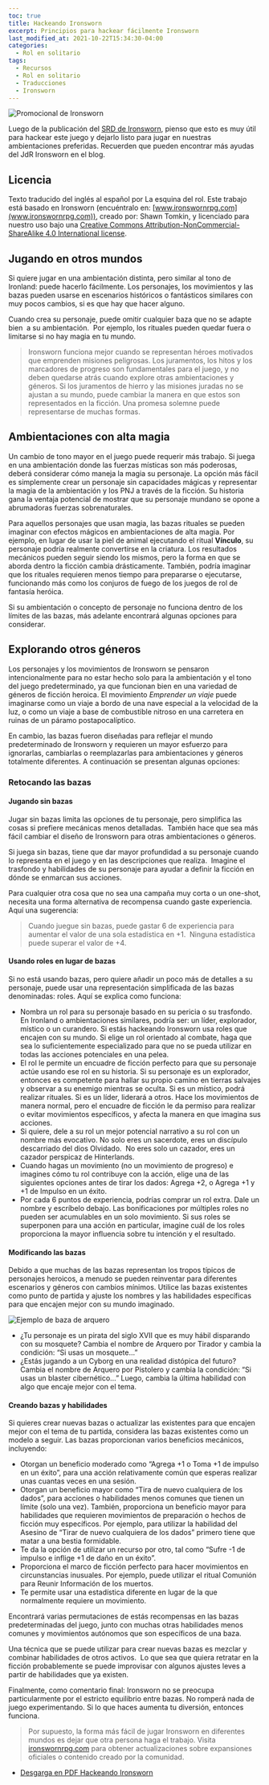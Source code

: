 ```yaml
---
toc: true
title: Hackeando Ironsworn
excerpt: Principios para hackear fácilmente Ironsworn
last_modified_at: 2021-10-22T15:34:30-04:00
categories:
  - Rol en solitario
tags:
  - Recursos
  - Rol en solitario
  - Traducciones
  - Ironsworn
---
```


![Promocional de Ironsworn](https://laesquinadelrol.files.wordpress.com/2021/10/ironsworn-en-espanol-2.png)

Luego de la publicación del [SRD de Ironsworn](https://laesquinadelrol.com/rol%20en%20solitario/ironsworn-srd/), pienso que esto es muy útil  para hackear este juego y dejarlo listo para jugar en nuestras ambientaciones preferidas. Recuerden que pueden encontrar más ayudas del JdR Ironsworn en el blog.

## Licencia

Texto traducido del inglés al español por La esquina del rol. Este trabajo está basado en Ironsworn (encuéntralo en: [www.ironswornrpg.com](www.ironswornrpg.com)), creado por: Shawn Tomkin, y licenciado para nuestro uso bajo una [Creative Commons Attribution-NonCommercial-ShareAlike 4.0 International license](https://creativecommons.org/licenses/by-nc-sa/4.0/deed.es_ES).

## Jugando en otros mundos

Si quiere jugar en una ambientación distinta, pero similar al tono de Ironland: puede hacerlo fácilmente. Los personajes, los movimientos y las bazas pueden usarse en escenarios históricos o fantásticos similares con muy pocos cambios, si es que hay que hacer alguno. 

Cuando crea su personaje, puede omitir cualquier baza que no se adapte bien  a su ambientación.  Por ejemplo, los rituales pueden quedar fuera o limitarse si no hay magia en tu mundo.

> Ironsworn funciona mejor cuando se representan héroes motivados que emprenden misiones peligrosas. Los juramentos, los hitos y los marcadores de progreso son fundamentales para el juego, y no deben quedarse atrás cuando explore otras ambientaciones y géneros. Si los juramentos de hierro y las misiones juradas no se ajustan a su mundo, puede cambiar la manera en que estos son representados en la ficción. Una promesa solemne puede representarse de muchas formas.

## Ambientaciones con alta magia

Un cambio de tono mayor en el juego puede requerir más trabajo. Si juega en una ambientación donde las fuerzas místicas son más poderosas, deberá considerar cómo maneja la magia su personaje. La opción más fácil es simplemente crear un personaje sin capacidades mágicas y representar la magia de la ambientación y los PNJ a través de la ficción. Su historia gana la ventaja potencial de mostrar que su personaje mundano se opone a abrumadoras fuerzas sobrenaturales. 

Para aquellos personajes que usan magia, las bazas rituales se pueden imaginar con efectos mágicos en ambientaciones de alta magia. Por ejemplo, en lugar de usar la piel de animal ejecutando el ritual **Vínculo**, su personaje podría realmente convertirse en la criatura. Los resultados mecánicos pueden seguir siendo los mismos, pero la forma en que se aborda dentro la ficción cambia drásticamente. También, podría imaginar que los rituales requieren menos tiempo para prepararse o ejecutarse, funcionando más como los conjuros de fuego de los juegos de rol de fantasía heróica. 

Si su ambientación o concepto de personaje no funciona dentro de los límites de las bazas, más adelante encontrará algunas opciones para considerar.

## Explorando otros géneros

Los personajes y los movimientos de Ironsworn se pensaron intencionalmente para no estar hecho solo para la ambientación y el tono del juego predeterminado, ya que funcionan bien en una variedad de géneros de ficción heroica. El movimiento *Emprender un viaje* puede imaginarse como un viaje a bordo de una nave especial a la velocidad de la luz, o como un viaje a base de combustible nitroso en una carretera en ruinas de un páramo postapocalíptico.

En cambio, las bazas fueron diseñadas para reflejar el mundo predeterminado de Ironsworn y requieren un mayor esfuerzo para ignorarlas, cambiarlas o reemplazarlas para ambientaciones y géneros totalmente diferentes. A continuación se presentan algunas opciones: 

### Retocando las bazas

#### Jugando sin bazas

Jugar sin bazas limita las opciones de tu personaje, pero simplifica las cosas si prefiere mecánicas menos detalladas.  También hace que sea más fácil cambiar el diseño de Ironsworn para otras ambientaciones o géneros. 

Si juega sin bazas, tiene que dar mayor profundidad a su personaje cuando lo representa en el juego y en las descripciones que realiza.  Imagine el trasfondo y habilidades de su personaje para ayudar a definir la ficción en dónde se enmarcan sus acciones.

Para cualquier otra cosa que no sea una campaña muy corta o un one-shot, necesita una forma alternativa de recompensa cuando gaste experiencia. Aquí una sugerencia: 

> Cuando juegue sin bazas, puede gastar 6 de experiencia para aumentar el valor de una sola estadística en +1.  Ninguna estadística puede superar el valor de +4.

#### Usando roles en lugar de bazas

Si no está usando bazas, pero quiere añadir un poco más de detalles a su personaje, puede usar una representación simplificada de las bazas denominadas: roles. Aquí se explica como funciona:

- Nombra un rol para su personaje basado en su pericia o su trasfondo. En Ironland o ambientaciones similares, podría ser: un líder, explorador, místico o un curandero. Si estás hackeando Ironsworn usa roles que encajen con su mundo. Si elige un rol orientado al combate, haga que sea lo suficientemente especializado para que no se pueda utilizar en todas las acciones potenciales en una pelea.
- El rol le permite un encuadre de ficción perfecto para que su personaje actúe usando ese rol en su historia. Si su personaje es un explorador, entonces es competente para hallar su propio camino en tierras salvajes y observar a su enemigo mientras se oculta. Si es un místico, podrá realizar rituales. Si es un líder, liderará a otros. Hace los movimientos de manera normal, pero el encuadre de ficción le da permiso para realizar o evitar movimientos específicos, y afecta la manera en que imagina sus acciones.
- Si quiere, dele a su rol un mejor potencial narrativo a su rol con un nombre más evocativo. No solo eres un sacerdote, eres un discípulo descarriado del dios Olvidado.  No eres solo un cazador, eres un cazador perspicaz de Hinterlands.
- Cuando hagas un movimiento (no un movimiento de progreso) e imagines cómo tu rol contribuye con la acción, elige una de las siguientes opciones antes de tirar los dados: Agrega +2, o Agrega +1 y +1 de Impulso en un éxito.
- Por cada 6 puntos de experiencia, podrías comprar un rol extra. Dale un nombre y escríbelo debajo. Las bonificaciones por múltiples roles no pueden ser acumulables en un solo movimiento. Si sus roles se superponen para una acción en particular, imagine cuál de los roles proporciona la mayor influencia sobre tu intención y el resultado.

#### Modificando las bazas

Debido a que muchas de las bazas representan los tropos típicos de personajes heroicos, a menudo se pueden reinventar para diferentes escenarios y géneros con cambios mínimos. Utilice las bazas existentes como punto de partida y ajuste los nombres y las habilidades específicas para que encajen mejor con su mundo imaginado. 

![Ejemplo de baza de arquero](/assets/images/baza.jpg)

- ¿Tu personaje es un pirata del siglo XVII que es muy hábil disparando con su mosquete? Cambia el nombre de Arquero por Tirador y cambia la condición: “Si usas un mosquete…”
- ¿Estás jugando a un Cyborg en una realidad distópica del futuro? Cambia el nombre de Arquero por Pistolero y cambia la condición: “Si usas un blaster cibernético…” Luego, cambia la última habilidad con algo que encaje mejor con el tema.

#### Creando bazas y habilidades

Si quieres crear nuevas bazas o actualizar las existentes para que encajen mejor con el tema de tu partida, considera las bazas existentes como un modelo a seguir. Las bazas proporcionan varios beneficios mecánicos, incluyendo:

- Otorgan un beneficio moderado como “Agrega +1 o Toma +1 de impulso en un éxito”, para una acción relativamente común que esperas realizar unas cuantas veces en una sesión.
- Otorgan un beneficio mayor como “Tira de nuevo cualquiera de los dados”, para acciones o habilidades menos comunes que tienen un límite (solo una vez). También, proporciona un beneficio mayor para habilidades que requieren movimientos de preparación o hechos de ficción muy específicos. Por ejemplo, para utilizar la habilidad del Asesino de “Tirar de nuevo cualquiera de los dados” primero tiene que matar a una bestia formidable.
- Te da la opción de utilizar un recurso por otro, tal como “Sufre -1 de impulso e inflige +1 de daño en un éxito”.
- Proporciona el marco de ficción perfecto para hacer movimientos en circunstancias inusuales. Por ejemplo, puede utilizar el ritual Comunión para Reunir Información de los muertos.
- Te permite usar una estadística diferente en lugar de la que normalmente requiere un movimiento.

Encontrará varias permutaciones de estás recompensas en las bazas predeterminadas del juego, junto con muchas otras habilidades menos comunes y movimientos autónomos que son específicos de una baza.

Una técnica que se puede utilizar para crear nuevas bazas es mezclar y combinar habilidades de otros activos.  Lo que sea que quiera retratar en la ficción probablemente se puede improvisar con algunos ajustes leves a partir de habilidades que ya existen.

Finalmente, como comentario final: Ironsworn no se preocupa particularmente por el estricto equilibrio entre bazas. No romperá nada de juego experimentando. Si lo que haces aumenta tu diversión, entonces funciona.

> Por supuesto, la forma más fácil de jugar Ironsworn en diferentes mundos es dejar que otra persona haga el trabajo. Visita [ironswornrpg.com](ironswornrpg.com) para obtener actualizaciones sobre expansiones oficiales o contenido creado por la comunidad.

- [Desgarga en PDF Hackeando Ironsworn](https://laesquinadelrol.files.wordpress.com/2021/10/hackeandoironsworn.pdf)

<script type='text/javascript' src='https://storage.ko-fi.com/cdn/widget/Widget_2.js'></script><script type='text/javascript'>kofiwidget2.init('Invítame un café', '#29abe0', 'X8X035NUM');kofiwidget2.draw();</script>
